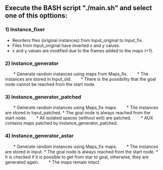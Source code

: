 ## Execute the BASH script "./main.sh" and select one of this opttions:

### 1) Instance_fixer
* Reorders files (original instances) from Input_original to Input_fix.
* Files from Input_original have inverted x and y values.
* x and y values are modified due to the frames added to the maps (+1).

### 2) Instance_generator
       * Generate random instances using maps from Maps_fix.
       * The instances are stored in Input_old.
       * There is the possibility that the goal node cannot be reached from the start node.

### 3) Instance_generator_patched
       * Generate random instances using Maps_fix maps.
       * The instances are stored in Input_patched.
       * The goal node is always reached from the start node.
       * All isolated spaces (without exit) are patched.
       * AUX contains maps patched by Instance_generator_patched.

### 4) Instance_generator_astar
       * Generate random instances using Maps_fix maps.
       * The instances are stored in Input.
       * The goal node is always reached from the start node.
       * It is checked if it is possible to get from star to goal, otherwise, they are generated again.
       * The maps remain intact.
